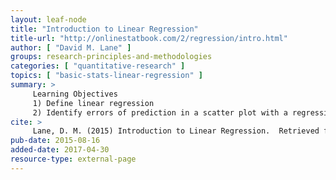 ```yaml
---
layout: leaf-node
title: "Introduction to Linear Regression"
title-url: "http://onlinestatbook.com/2/regression/intro.html"
author: [ "David M. Lane" ]
groups: research-principles-and-methodologies
categories: [ "quantitative-research" ]
topics: [ "basic-stats-linear-regression" ]
summary: >
     Learning Objectives
     1) Define linear regression
     2) Identify errors of prediction in a scatter plot with a regression line
cite: >
     Lane, D. M. (2015) Introduction to Linear Regression.  Retrieved from: http://onlinestatbook.com/2/regression/intro.html
pub-date: 2015-08-16
added-date: 2017-04-30
resource-type: external-page
---
```

